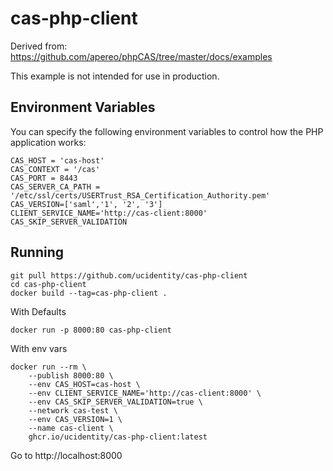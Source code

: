 # cas-php-client

Derived from: https://github.com/apereo/phpCAS/tree/master/docs/examples

This example is not intended for use in production.

## Environment Variables

You can specify the following environment variables to control how the PHP application works:

```shell
CAS_HOST = 'cas-host'
CAS_CONTEXT = '/cas'
CAS_PORT = 8443
CAS_SERVER_CA_PATH = '/etc/ssl/certs/USERTrust_RSA_Certification_Authority.pem'
CAS_VERSION=['saml','1', '2', '3']
CLIENT_SERVICE_NAME='http://cas-client:8000'
CAS_SKIP_SERVER_VALIDATION
```

## Running

```shell
git pull https://github.com/ucidentity/cas-php-client
cd cas-php-client
docker build --tag=cas-php-client .
```

With Defaults

```shell
docker run -p 8000:80 cas-php-client
```

With env vars

```shell
docker run --rm \
    --publish 8000:80 \
    --env CAS_HOST=cas-host \
    --env CLIENT_SERVICE_NAME='http://cas-client:8000' \
    --env CAS_SKIP_SERVER_VALIDATION=true \
    --network cas-test \
    --env CAS_VERSION=1 \
    --name cas-client \
    ghcr.io/ucidentity/cas-php-client:latest 
```


Go to http://localhost:8000
